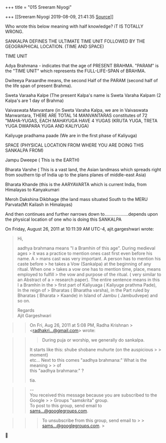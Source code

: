 +++
title = "015 Sreeram Niyogi"

+++
[[Sreeram Niyogi	2019-08-09, 21:41:35 [Source](https://groups.google.com/g/samskrita/c/bg6qj2kX5Ro)]]



Who wrote this below meaning with half knowledge? iT IS TOTALLY WRONG.

  

SANKALPA DEFINES THE ULTIMATE TIME UNIT FOLLOWED BY THE GEOGRAPHICAL LOCATION. (TIME AND SPACE)

  

TIME UNIT

Adya Brahmana - indicates that the age of PRESENT BRAHMA. "PARAM" is the "TIME UNIT" which represents the FULL-LIFE-SPAN of BRAHMA.

Dwiteeya Paraardhe means, the second Half of the PARAM (second half of the life span of present Brahma).  

Sweta Varaaha Kalpe (The present Kalpa's name is Sweta Varaha Kalpam (2 Kalpa's are 1 day of Brahma)

Vaivaswata Manvantare (in Sweta Varaha Kalpa, we are in Vaivaswata Manwantara, THERE ARE TOTAL 14 MANVANTARAS constitutes of 72 "MAHA-YUGAS, EACH MAHAYUGA HAVE 4 YUGAS (KRUTA YUGA, TRETA YUGA DWAPARA YUGA AND KALIYUGA)

Kaliyuge pradhama paade (We are in the first phase of Kaliyuga)

  

SPACE (PHYSICAL LOCATION FROM WHERE YOU ARE DOING THIS SANKALPA FROM)

Jampu Dweepe ( This is the EARTH)

Bharata Varshe ( This is a vast land, the Asian landmass which spreads right from southern tip of India up to the plans planes of middle-east Asia)

Bharata Khande (this is the AARYAVARTA which is current India, from Himalayas to Kanyakumari

Meroh Dakshina Dikbhage (the land mass situated South to the MERU Parvata(Mt Kailash in Himalayas)

  

And then continues and further narrows down to...................depends upon the physical location of one who is doing this SANKALPA 

  

  

  

  

  

  

  

  

  

  

  
  
On Friday, August 26, 2011 at 10:11:39 AM UTC-4, ajit.gargeshwari wrote:

> Hi,  
>   
> aadhya brahmana means "I a Bramhin of this age". During medieval ages > it was a practice to mention ones cast first even before his name. A > mans cast was very important. A person has to mention his caste before > he takes a Vow (Sankalpa) at the beginning of any ritual. When one > takes a vow one has to mention time, place, means employed to fulfill > the vow and purpose of the ritual. ( very similar to an Abstract of a > research paper). The entire sentence means in this I a Bramhin in the > first part of Kaliyuaga ( Kaliyuge prathma Pade), In the reign of > Bharatas ( Bharatha varsha), in the Part ruled by Bharatas ( Bharata > Kaande) in Island of Jambu ( Jambudvepe) and so on.  
>   
> Regards  
> Ajit Gargeshwari  
>   

> 
> > On Fri, Aug 26, 2011 at 5:08 PM, Radha Krishnan > \<radhakri...@gmail.com\> wrote:  
> > 

> 
> > > During puja or worship, we generally do sankalpa.  
> >   
> > It starts like this: shube shobane muhurte (on the auspicious > > moment)  
> > etc... Next to this comes "aadhya brahmana:" What is the meaning > > of  
> > this "aadhya brahmana:" ?  
> >   
> > tia.  
> > 

> 
> > >   
> > --  
> > You received this message because you are subscribed to the Google > > Groups "samskrita" group.  
> > To post to this group, send email to sams...@googlegroups.com.  
> > 

> 
> > > To unsubscribe from this group, send email to > > sams...@googlegroups.com. >
> 



